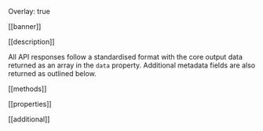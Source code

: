 Overlay: true

[[banner]]



[[description]]

All API responses follow a standardised format with the core output data returned as an array in the `data` property.  Additional metadata fields are also returned as outlined below.

[[methods]]



[[properties]]



[[additional]]


